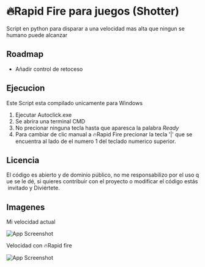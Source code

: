 
# 🔥Rapid Fire para juegos (Shotter)

Script en python para disparar a una velocidad mas alta que ningun se humano puede alcanzar
## Roadmap

- Añadir control de retoceso

## Ejecucion

Este Script esta compilado unicamente para Windows 

1. Ejecutar Autoclick.exe
2. Se abrira una terminal CMD
3. No precionar ninguna tecla hasta que aparesca la palabra  *Ready*
4. Para cambiar de clic manual a 🔥Rapid Fire precionar la tecla '|' que se encuentra al lado de el numero 1 del teclado numerico superior.


## Licencia

El código es abierto y de dominio público, no me responsabilizo por el uso que se le dé, si quieres contribuir con el proyecto o modificar el código estás invitado y Diviértete.

## Imagenes

Mi velocidad actual

![App Screenshot](http://drive.google.com/uc?export=view&id=1jCltH7XY-9X2qkewn9ZnGTnCXYfwlnxc)

Velocidad con 🔥Rapid fire

![App Screenshot](http://drive.google.com/uc?export=view&id=1hj7PO0oVfK9W9ZK-uVtBtZC54Ggz9BnG)
